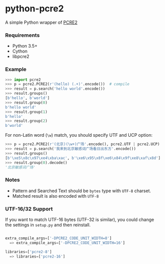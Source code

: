 # python-pcre2
A simple Python wrapper of [PCRE2](http://www.pcre.org/)


### Requirements
- Python 3.5+
- Cython
- libpcre2


### Example

```python
>>> import pcre2
>>> p = pcre2.PCRE2(r'(hello) (.+)'.encode())  # compile
>>> result = p.search('hello world'.encode())
>>> result.groups()
[b'hello', b'world']
>>> result.group(0)
b'hello world'
>>> result.group(1)
b'hello'
>>> result.group(2)
b'world'
```

For non-Latin word (`\w`) match, you should specify UTF and UCP option:

```python
>>> p = pcre2.PCRE2(r'(北京)(\w+)广场'.encode(), pcre2.UTF | pcre2.UCP)
>>> result = p.search('我来到北京敏感词广场看日出东方'.encode())
>>> result.groups()
[b'\xe5\x8c\x97\xe4\xba\xac', b'\xe6\x95\x8f\xe6\x84\x9f\xe8\xaf\x8d']
>>> result.group(0).decode()
'北京敏感词广场'
```


### Notes

- Pattern and Searched Text should be `bytes` type with `UTF-8` charset.
- Matched result is also encoded with `UTF-8`


### UTF-16/32 Support

If you want to match UTF-16 bytes (UTF-32 is similar), you could change the settings in `setup.py` and then reinstall.

```python

extra_compile_args=['-DPCRE2_CODE_UNIT_WIDTH=8']
  => extra_compile_args=['-DPCRE2_CODE_UNIT_WIDTH=16']

libraries=['pcre2-8']
  => libraries=['pcre2-16']

```
